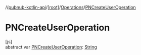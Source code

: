 //[pubnub-kotlin-api](../../../index.md)/[[root]](../index.md)/[Operations](index.md)/[PNCreateUserOperation](-p-n-create-user-operation.md)

# PNCreateUserOperation

[js]\
abstract var [PNCreateUserOperation](-p-n-create-user-operation.md): [String](https://kotlinlang.org/api/latest/jvm/stdlib/kotlin/-string/index.html)
